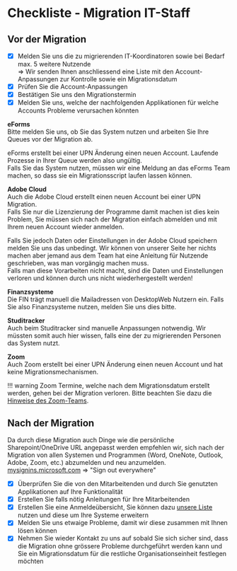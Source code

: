# Checkliste - Migration IT-Staff

## Vor der Migration

- [x] Melden Sie uns die zu migrierenden IT-Koordinatoren sowie bei Bedarf max. 5 weitere Nutzende  
=> Wir senden Ihnen anschliessend eine Liste mit den Account-Anpassungen zur Kontrolle sowie ein Migrationsdatum
- [x] Prüfen Sie die Account-Anpassungen
- [x] Bestätigen Sie uns den Migrationstermin
- [x] Melden Sie uns, welche der nachfolgenden Applikationen für welche Accounts Probleme verursachen könnten

**eForms**  
Bitte melden Sie uns, ob Sie das System nutzen und arbeiten Sie Ihre Queues vor der Migration ab.  

eForms erstellt bei einer UPN Änderung einen neuen Account. Laufende Prozesse in Ihrer Queue werden also ungültig.  
Falls Sie das System nutzen, müssen wir eine Meldung an das eForms Team machen, so dass sie ein Migrationsscript laufen lassen können.

**Adobe Cloud**  
Auch die Adobe Cloud erstellt einen neuen Account bei einer UPN Migration.  
Falls Sie nur die Lizenzierung der Programme damit machen ist dies kein Problem, Sie müssen sich nach der Migration einfach abmelden und mit Ihrem neuen Account wieder anmelden.  

Falls Sie jedoch Daten oder Einstellungen in der Adobe Cloud speichern melden Sie uns das unbedingt. Wir können von unserer Seite her nichts machen aber jemand aus dem Team hat eine Anleitung für Nutzende geschrieben, was man vorgängig machen muss.  
Falls man diese Vorarbeiten nicht macht, sind die Daten und Einstellungen verloren und können durch uns nicht wiederhergestellt werden!

**Finanzsysteme**  
Die FIN trägt manuell die Mailadressen von DesktopWeb Nutzern ein. Falls Sie also Finanzsysteme nutzen, melden Sie uns dies bitte.

**Studitracker**  
Auch beim Studitracker sind manuelle Anpassungen notwendig. Wir müssten somit auch hier wissen, falls eine der zu migrierenden Personen das System nutzt.

**Zoom**  
Auch Zoom erstellt bei einer UPN Änderung einen neuen Account und hat keine Migrationsmechanismen.  

!!! warning
   Zoom Termine, welche nach dem Migrationsdatum erstellt werden, gehen bei der Migration verloren.
   Bitte beachten Sie dazu die [Hinweise des Zoom-Teams](https://edit.cms.unibe.ch/unibe/portal/content/studium/werkzeuge_und_arbeitshilfen/fuer_lehrende/e_kollaboration/sich_online_treffen/zoom_meetings/index_ger.html#e1052294).

## Nach der Migration

Da durch diese Migration auch Dinge wie die persönliche Sharepoint/OneDrive URL angepasst werden empfehlen wir, sich nach der Migration von allen Systemen und Programmen (Word, OneNote, Outlook, Adobe, Zoom, etc.) abzumelden und neu anzumelden.  
[mysignins.microsoft.com](https://mysignins.microsoft.com/security-info) => "Sign out everywhere"

- [x] Überprüfen Sie die von den Mitarbeitenden und durch Sie genutzten Applikationen auf Ihre Funktionalität
- [x] Erstellen Sie falls nötig Anleitungen für Ihre Mitarbeitenden
- [x] Erstellen Sie eine Anmeldeübersicht, Sie können dazu [unsere Liste](../tutorials/tutorials-logins.md) nutzen und diese um Ihre Systeme erweitern
- [x] Melden Sie uns etwaige Probleme, damit wir diese zusammen mit Ihnen lösen können
- [x] Nehmen Sie wieder Kontakt zu uns auf sobald Sie sich sicher sind, dass die Migration ohne grössere Probleme durchgeführt werden kann und Sie ein Migrationsdatum für die restliche Organisationseinheit festlegen möchten